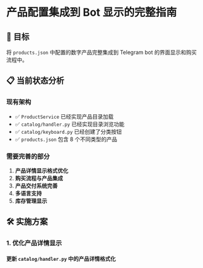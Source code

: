 # 产品配置集成到 Bot 显示的完整指南

## 🎯 目标
将 `products.json` 中配置的数字产品完整集成到 Telegram bot 的界面显示和购买流程中。

## 📋 当前状态分析

### 现有架构
- ✅ `ProductService` 已经实现产品目录加载
- ✅ `catalog/handler.py` 已经实现目录浏览功能
- ✅ `catalog/keyboard.py` 已经创建了分类按钮
- ✅ `products.json` 包含 8 个不同类型的产品

### 需要完善的部分
1. **产品详情显示格式优化**
2. **购买流程与产品集成**
3. **产品交付系统完善**
4. **多语言支持**
5. **库存管理显示**

## 🛠️ 实施方案

### 1. 优化产品详情显示

#### 更新 `catalog/handler.py` 中的产品详情格式化